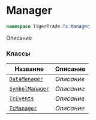 
# Manager
```csharp    
namespace TigerTrade.Tc.Manager
```
Описание


### Классы
| Название | Описание |
| --- | --- |
| [`DataManager`](./Manager/DataManager.cs.md) | *Описание* |
| [`SymbolManager`](./Manager/SymbolManager.cs.md) | *Описание* |
| [`TcEvents`](./Manager/TcEvents.cs.md) | *Описание* |
| [`TcManager`](./Manager/TcManager.cs.md) | *Описание* |
